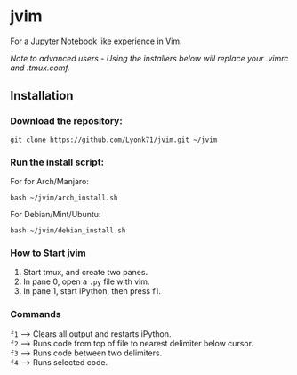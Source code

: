 # jvim
For a Jupyter Notebook like experience in Vim.

*Note to advanced users - Using the installers below will replace your .vimrc and .tmux.comf.*

## Installation
### Download the repository:

    git clone https://github.com/Lyonk71/jvim.git ~/jvim
    
### Run the install script:

For for Arch/Manjaro:
```
bash ~/jvim/arch_install.sh
```

For Debian/Mint/Ubuntu:
```
bash ~/jvim/debian_install.sh
```

### How to Start jvim
1. Start tmux, and create two panes.
2. In pane 0, open a `.py` file with vim.
3. In pane 1, start iPython, then press f1.

### Commands
`f1` -->  Clears all output and restarts iPython.  
`f2` -->  Runs code from top of file to nearest delimiter below cursor.  
`f3` -->  Runs code between two delimiters.  
`f4` -->  Runs selected code.  
